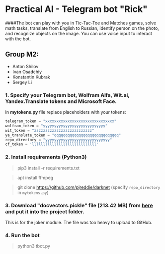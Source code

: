 # Practical AI - Telegram bot "Rick"
####The bot can play with you in Tic-Tac-Toe and Matches games, solve math tasks, translate from English to Russian, identify person on the photo, and recognize objects on the image. You can use voice input to interact with the bot.
## Group M2:
* Anton Shilov
* Ivan Osadchiy
* Konstantin Kubrak
* Sergey Li
### 1. Specify your Telegram bot, Wolfram Alfa, Wit.ai, Yandex.Translate tokens and Microsoft Face.
In **mytokens.py** file replace placeholders with your tokens:
```python
telegram_token = "xxxxxxxxxxxxxxxxxxxxxxxxxxxxxxx"
wolfram_token = "yyyyyyyyyyyyyyyyyyyyyyyyyyyy"
wit_token = "zzzzzzzzzzzzzzzzzzzzzzzzzz"
ya_translate_token = "qqqqqqqqqqqqqqqqqqqqqqqqqqqqq"
repo_directory = "yyyyyyyyyyyyyyyyyyyyyyyyyyyyy"
cf_token = 'lllllllllllllllllllllllllllll'
```
### 2. Install requirements (Python3)
> pip3 install -r requirements.txt

> apt install ffmpeg

> git clone https://github.com/pjreddie/darknet (specify `repo_directory` in `mytokens.py`)

### 3. Download "docvectors.pickle" file (213.42 MB) from [here](https://drive.google.com/file/d/1ef1llYF35FSQhtE-xhlv3P0cBlPccrw9/view?usp=sharing) and put it into the project folder.
This is for the joker module. The file was too heavy to upload to GitHub.

### 4. Run the bot
> python3 tbot.py
